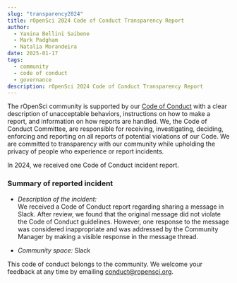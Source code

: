 ```yaml
---
slug: "transparency2024"
title: rOpenSci 2024 Code of Conduct Transparency Report
author:
  - Yanina Bellini Saibene
  - Mark Padgham
  - Natalia Morandeira
date: 2025-01-17
tags:
  - community
  - code of conduct
  - governance
description: rOpenSci 2024 Code of Conduct Transparency Report
---
```


The rOpenSci community is supported by our [Code of Conduct](/code-of-conduct) 
with a clear description of unacceptable behaviors, 
instructions on how to make a report, 
and information on how reports are handled. 
We, the Code of Conduct Committee, 
are responsible for receiving, investigating, deciding, 
enforcing and reporting on all reports of potential violations of our Code. 
We are committed to transparency with our community while upholding the privacy 
of people who experience or report incidents.

In 2024, we received one Code of Conduct incident report. 

### Summary of reported incident

* _Description of the incident:_  
We received a Code of Conduct report regarding sharing a message in Slack. 
After review, we found that the original message did not violate the Code of Conduct guidelines. 
However, one response to the message was considered inappropriate and was addressed by
the Community Manager by making a visible response in the message thread.

* _Community space:_ Slack


This code of conduct belongs to the community. 
We welcome your feedback at any time by emailing <conduct@ropensci.org>.